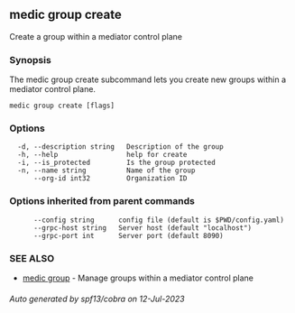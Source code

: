 ## medic group create

Create a group within a mediator control plane

### Synopsis

The medic group create subcommand lets you create new groups within
a mediator control plane.

```
medic group create [flags]
```

### Options

```
  -d, --description string   Description of the group
  -h, --help                 help for create
  -i, --is_protected         Is the group protected
  -n, --name string          Name of the group
      --org-id int32         Organization ID
```

### Options inherited from parent commands

```
      --config string      config file (default is $PWD/config.yaml)
      --grpc-host string   Server host (default "localhost")
      --grpc-port int      Server port (default 8090)
```

### SEE ALSO

* [medic group](medic_group.md)	 - Manage groups within a mediator control plane

###### Auto generated by spf13/cobra on 12-Jul-2023
